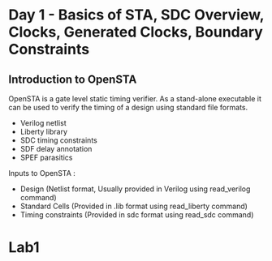 # Day 1 - Basics of STA, SDC Overview, Clocks, Generated Clocks, Boundary Constraints

## Introduction to OpenSTA

OpenSTA is a gate level static timing verifier. As a stand-alone executable it can be used to verify the timing of a design using standard file formats. <br />
- Verilog netlist
- Liberty library
- SDC timing constraints
- SDF delay annotation
- SPEF parasitics

Inputs to OpenSTA : <br />
- Design (Netlist format, Usually provided in Verilog using read_verilog command)
- Standard Cells (Provided in .lib format using read_liberty command)
- Timing constraints (Provided in sdc format using read_sdc command)

# Lab1


